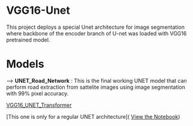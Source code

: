 # VGG16-Unet
This project deploys a special Unet architecture for image segmentation where backbone of the encoder branch of U-net was loaded with VGG16 pretrained model.


# Models

--> **UNET_Road_Network** : This is the final working UNET model that can perform road extraction from sattelite images using image segmentation with 99% pixel accuracy. 


[VGG16_UNET_Transformer](https://github.com/muhammadfarhan720/VGG16-Unet-Deep-Network/blob/main/UNET_Road_Network.ipynb)



[This one is only for a regular UNET architecture](
[View the Notebook](https://github.com/muhammadfarhan720/VGG16-Unet-Deep-Network/blob/main/UNET_Road_Network.ipynb))
